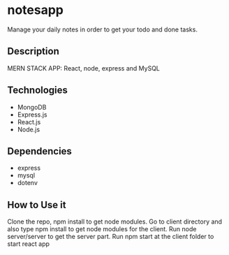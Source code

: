 # notesapp

Manage your daily notes in order to get your todo and done tasks.

## Description

MERN STACK APP: React, node, express and MySQL

## Technologies

- MongoDB
- Express.js
- React.js
- Node.js

## Dependencies

- express
- mysql
- dotenv

## How to Use it

Clone the repo, npm install to get node modules.
Go to client directory and also type npm install to get node modules for the client.
Run node server/server to get the server part. 
Run npm start at the client folder to start react app